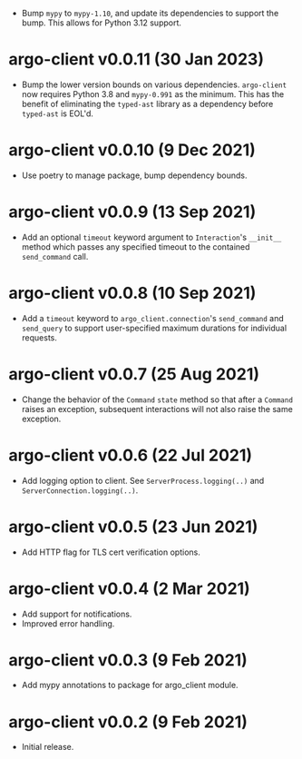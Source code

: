 + Bump `mypy` to  `mypy-1.10`, and update its dependencies to support the bump. This allows for Python 3.12 support.


# argo-client v0.0.11 (30 Jan 2023)
+ Bump the lower version bounds on various dependencies. `argo-client` now
  requires Python 3.8 and `mypy-0.991` as the minimum. This has the benefit
  of eliminating the `typed-ast` library as a dependency before `typed-ast`
  is EOL'd.

# argo-client v0.0.10 (9 Dec 2021)
+ Use poetry to manage package, bump dependency bounds.

# argo-client v0.0.9 (13 Sep 2021)
+ Add an optional `timeout` keyword argument to `Interaction`'s
  `__init__` method which passes any specified timeout to the
  contained `send_command` call.

# argo-client v0.0.8 (10 Sep 2021)
+ Add a `timeout` keyword to `argo_client.connection`'s
  `send_command` and `send_query` to support user-specified
  maximum durations for individual requests.

# argo-client v0.0.7 (25 Aug 2021)
+ Change the behavior of the `Command` `state` method so that after a `Command`
  raises an exception, subsequent interactions will not also raise the same
  exception.

# argo-client v0.0.6 (22 Jul 2021)
+ Add logging option to client. See `ServerProcess.logging(..)` and
  `ServerConnection.logging(..)`.

# argo-client v0.0.5 (23 Jun 2021)
+ Add HTTP flag for TLS cert verification options.

# argo-client v0.0.4 (2 Mar 2021)
+ Add support for notifications.
+ Improved error handling.

# argo-client v0.0.3 (9 Feb 2021)
+ Add mypy annotations to package for argo_client module.

# argo-client v0.0.2 (9 Feb 2021)
+ Initial release.
